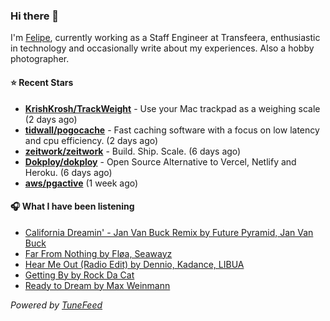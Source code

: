 ### Hi there 👋

I'm [Felipe](https://felipevm.com), currently working as a Staff Engineer at Transfeera, enthusiastic in technology and occasionally write about my experiences. Also a hobby photographer.

#### ⭐ Recent Stars
- **[KrishKrosh/TrackWeight](https://github.com/KrishKrosh/TrackWeight)** - Use your Mac trackpad as a weighing scale (2 days ago)
- **[tidwall/pogocache](https://github.com/tidwall/pogocache)** - Fast caching software with a focus on low latency and cpu efficiency. (2 days ago)
- **[zeitwork/zeitwork](https://github.com/zeitwork/zeitwork)** - Build. Ship. Scale. (6 days ago)
- **[Dokploy/dokploy](https://github.com/Dokploy/dokploy)** - Open Source Alternative to Vercel, Netlify and Heroku. (6 days ago)
- **[aws/pgactive](https://github.com/aws/pgactive)** (1 week ago)

#### 🎧 What I have been listening
- [California Dreamin&#39; - Jan Van Buck Remix by Future Pyramid, Jan Van Buck](https://open.spotify.com/track/0FWGYi8QpX2gDsMSdBX6YN)
- [Far From Nothing by Fløa, Seawayz](https://open.spotify.com/track/31YSuadkIl4xznR2GnGY2X)
- [Hear Me Out (Radio Edit) by Dennio, Kadance, LIBUA](https://open.spotify.com/track/4P5Q1VsSsBNZSE21KFS9kW)
- [Getting By by Rock Da Cat](https://open.spotify.com/track/23XaFtPGUUjzLPqOcfZJRo)
- [Ready to Dream by Max Weinmann](https://open.spotify.com/track/3fxIHlvIh63c28DOnMCfQN)

_Powered by [TuneFeed](https://tunefeed.app?ref=github.com)_
